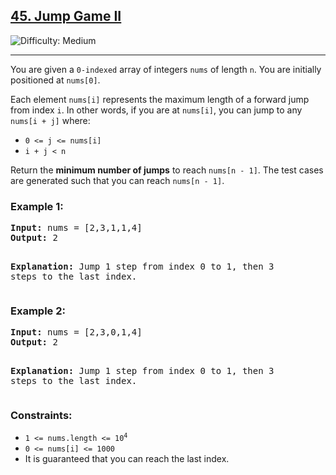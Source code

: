 <h2><a href="https://leetcode.com/problems/jump-game-ii/">45. Jump Game II</a></h2>
<img src="https://img.shields.io/badge/Difficulty-Medium-yellow" alt="Difficulty: Medium" />
<hr>

<p>You are given a <code>0-indexed</code> array of integers <code>nums</code> of length <code>n</code>. You are initially positioned at <code>nums[0]</code>.</p>

<p>Each element <code>nums[i]</code> represents the maximum length of a forward jump from index <code>i</code>. In other words, if you are at <code>nums[i]</code>, you can jump to any <code>nums[i + j]</code> where:</p>
<ul>
  <li><code>0 &lt;= j &lt;= nums[i]</code></li>
  <li><code>i + j &lt; n</code></li>
</ul>

<p>Return the <strong>minimum number of jumps</strong> to reach <code>nums[n - 1]</code>. The test cases are generated such that you can reach <code>nums[n - 1]</code>.</p>

<h3>Example 1:</h3>
<pre>
<strong>Input:</strong> nums = [2,3,1,1,4]
<strong>Output:</strong> 2

<strong>Explanation:</strong> 
Jump 1 step from index 0 to 1, then 3 steps to the last index.
</pre>

<h3>Example 2:</h3>
<pre>
<strong>Input:</strong> nums = [2,3,0,1,4]
<strong>Output:</strong> 2

<strong>Explanation:</strong> 
Jump 1 step from index 0 to 1, then 3 steps to the last index.
</pre>

<h3>Constraints:</h3>
<ul>
  <li><code>1 &lt;= nums.length &lt;= 10<sup>4</sup></code></li>
  <li><code>0 &lt;= nums[i] &lt;= 1000</code></li>
  <li>It is guaranteed that you can reach the last index.</li>
</ul>

